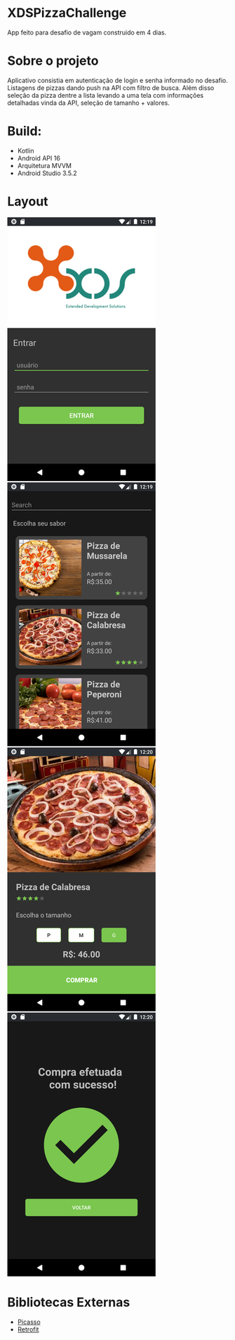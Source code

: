 # XDSPizzaChallenge
 App feito para desafio de vagam construido em 4 dias. 

#  Sobre o projeto

Aplicativo consistia em autenticação de login e senha informado no desafio. Listagens de pizzas dando push na API com filtro de busca. Além disso seleção da pizza dentre a lista levando a uma tela com informações detalhadas vinda da API, seleção de tamanho + valores.  

# Build:
* Kotlin
* Android API 16
* Arquitetura MVVM
* Android Studio 3.5.2

# Layout 

![Login](https://github.com/AthosPrescinato/XDSPizzaChallenge/blob/main/image/Login.jpg)
![ListagemPizza](https://github.com/AthosPrescinato/XDSPizzaChallenge/blob/main/image/ListagemPizza.jpg)
![DetalhamentoPizza](https://github.com/AthosPrescinato/XDSPizzaChallenge/blob/main/image/DetalhamentoPizza.jpg)
![CompraEfetuada](https://github.com/AthosPrescinato/XDSPizzaChallenge/blob/main/image/CompraEfetuada.jpg)


# Bibliotecas Externas

* [Picasso](https://square.github.io/picasso/)
* [Retrofit](https://square.github.io/retrofit/)

